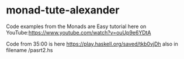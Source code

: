 # monad-tute-alexander
Code examples from the Monads are Easy tutorial here on YouTube:https://www.youtube.com/watch?v=ouUp9e6YDtA

Code from 35:00 is here https://play.haskell.org/saved/tkb0vjDh also in filename /pasrt2.hs


